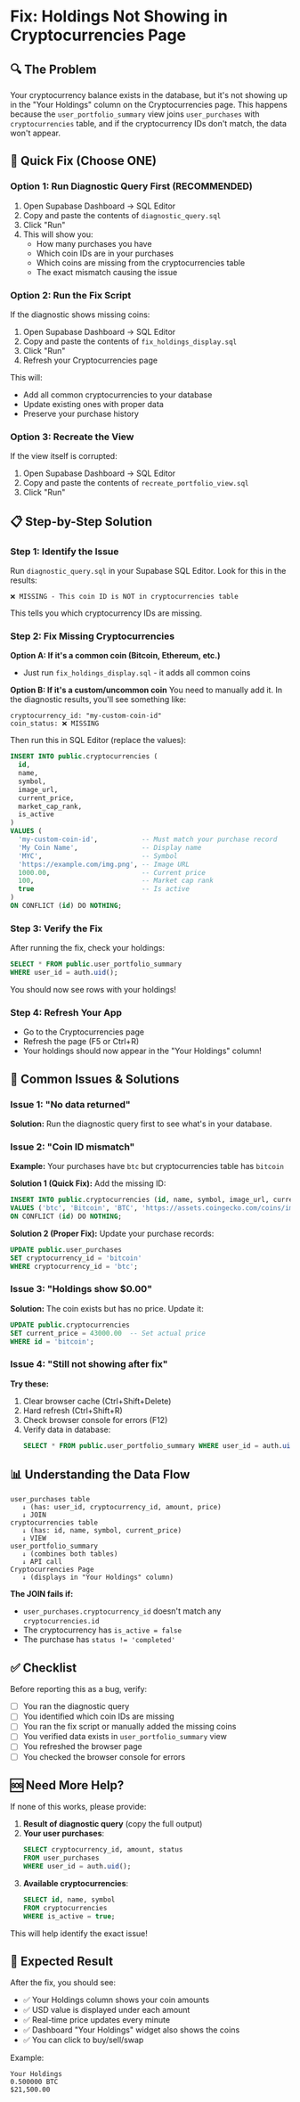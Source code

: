 # Fix: Holdings Not Showing in Cryptocurrencies Page

## 🔍 The Problem

Your cryptocurrency balance exists in the database, but it's not showing up in the "Your Holdings" column on the Cryptocurrencies page. This happens because the `user_portfolio_summary` view joins `user_purchases` with `cryptocurrencies` table, and if the cryptocurrency IDs don't match, the data won't appear.

## 🎯 Quick Fix (Choose ONE)

### **Option 1: Run Diagnostic Query First (RECOMMENDED)**

1. Open Supabase Dashboard → SQL Editor
2. Copy and paste the contents of `diagnostic_query.sql`
3. Click "Run"
4. This will show you:
   - How many purchases you have
   - Which coin IDs are in your purchases
   - Which coins are missing from the cryptocurrencies table
   - The exact mismatch causing the issue

### **Option 2: Run the Fix Script**

If the diagnostic shows missing coins:

1. Open Supabase Dashboard → SQL Editor
2. Copy and paste the contents of `fix_holdings_display.sql`
3. Click "Run"
4. Refresh your Cryptocurrencies page

This will:
- Add all common cryptocurrencies to your database
- Update existing ones with proper data
- Preserve your purchase history

### **Option 3: Recreate the View**

If the view itself is corrupted:

1. Open Supabase Dashboard → SQL Editor
2. Copy and paste the contents of `recreate_portfolio_view.sql`
3. Click "Run"

## 📋 Step-by-Step Solution

### Step 1: Identify the Issue

Run `diagnostic_query.sql` in your Supabase SQL Editor. Look for this in the results:

```
❌ MISSING - This coin ID is NOT in cryptocurrencies table
```

This tells you which cryptocurrency IDs are missing.

### Step 2: Fix Missing Cryptocurrencies

**Option A: If it's a common coin (Bitcoin, Ethereum, etc.)**
- Just run `fix_holdings_display.sql` - it adds all common coins

**Option B: If it's a custom/uncommon coin**
You need to manually add it. In the diagnostic results, you'll see something like:

```
cryptocurrency_id: "my-custom-coin-id"
coin_status: ❌ MISSING
```

Then run this in SQL Editor (replace the values):

```sql
INSERT INTO public.cryptocurrencies (
  id, 
  name, 
  symbol, 
  image_url, 
  current_price, 
  market_cap_rank, 
  is_active
)
VALUES (
  'my-custom-coin-id',           -- Must match your purchase record
  'My Coin Name',                -- Display name
  'MYC',                         -- Symbol
  'https://example.com/img.png', -- Image URL
  1000.00,                       -- Current price
  100,                           -- Market cap rank
  true                           -- Is active
)
ON CONFLICT (id) DO NOTHING;
```

### Step 3: Verify the Fix

After running the fix, check your holdings:

```sql
SELECT * FROM public.user_portfolio_summary 
WHERE user_id = auth.uid();
```

You should now see rows with your holdings!

### Step 4: Refresh Your App

- Go to the Cryptocurrencies page
- Refresh the page (F5 or Ctrl+R)
- Your holdings should now appear in the "Your Holdings" column!

## 🔧 Common Issues & Solutions

### Issue 1: "No data returned"
**Solution:** Run the diagnostic query first to see what's in your database.

### Issue 2: "Coin ID mismatch"
**Example:** Your purchases have `btc` but cryptocurrencies table has `bitcoin`

**Solution 1 (Quick Fix):** Add the missing ID:
```sql
INSERT INTO public.cryptocurrencies (id, name, symbol, image_url, current_price, market_cap_rank, is_active)
VALUES ('btc', 'Bitcoin', 'BTC', 'https://assets.coingecko.com/coins/images/1/small/bitcoin.png', 43000.00, 1, true)
ON CONFLICT (id) DO NOTHING;
```

**Solution 2 (Proper Fix):** Update your purchase records:
```sql
UPDATE public.user_purchases 
SET cryptocurrency_id = 'bitcoin' 
WHERE cryptocurrency_id = 'btc';
```

### Issue 3: "Holdings show $0.00"
**Solution:** The coin exists but has no price. Update it:
```sql
UPDATE public.cryptocurrencies 
SET current_price = 43000.00  -- Set actual price
WHERE id = 'bitcoin';
```

### Issue 4: "Still not showing after fix"
**Try these:**

1. Clear browser cache (Ctrl+Shift+Delete)
2. Hard refresh (Ctrl+Shift+R)
3. Check browser console for errors (F12)
4. Verify data in database:
   ```sql
   SELECT * FROM public.user_portfolio_summary WHERE user_id = auth.uid();
   ```

## 📊 Understanding the Data Flow

```
user_purchases table
   ↓ (has: user_id, cryptocurrency_id, amount, price)
   ↓ JOIN
cryptocurrencies table  
   ↓ (has: id, name, symbol, current_price)
   ↓ VIEW
user_portfolio_summary
   ↓ (combines both tables)
   ↓ API call
Cryptocurrencies Page
   ↓ (displays in "Your Holdings" column)
```

**The JOIN fails if:**
- `user_purchases.cryptocurrency_id` doesn't match any `cryptocurrencies.id`
- The cryptocurrency has `is_active = false`
- The purchase has `status != 'completed'`

## ✅ Checklist

Before reporting this as a bug, verify:

- [ ] You ran the diagnostic query
- [ ] You identified which coin IDs are missing
- [ ] You ran the fix script or manually added the missing coins
- [ ] You verified data exists in `user_portfolio_summary` view
- [ ] You refreshed the browser page
- [ ] You checked the browser console for errors

## 🆘 Need More Help?

If none of this works, please provide:

1. **Result of diagnostic query** (copy the full output)
2. **Your user purchases**:
   ```sql
   SELECT cryptocurrency_id, amount, status 
   FROM user_purchases 
   WHERE user_id = auth.uid();
   ```
3. **Available cryptocurrencies**:
   ```sql
   SELECT id, name, symbol 
   FROM cryptocurrencies 
   WHERE is_active = true;
   ```

This will help identify the exact issue!

## 🎉 Expected Result

After the fix, you should see:

- ✅ Your Holdings column shows your coin amounts
- ✅ USD value is displayed under each amount  
- ✅ Real-time price updates every minute
- ✅ Dashboard "Your Holdings" widget also shows the coins
- ✅ You can click to buy/sell/swap

Example:
```
Your Holdings
0.500000 BTC
$21,500.00
```
